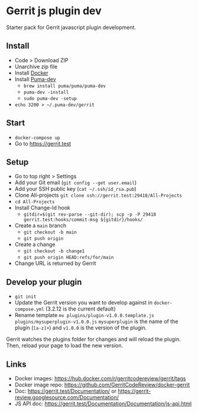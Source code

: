 # Gerrit js plugin dev

Starter pack for Gerrit javascript plugin development.

## Install

- Code > Download ZIP
- Unarchive zip file
- Install [Docker](https://www.docker.com/get-started)
- Install [Puma-dev](https://github.com/puma/puma-dev)
  - `brew install puma/puma/puma-dev`
  - `puma-dev -install`
  - `sudo puma-dev -setup`
- `echo 3200 > ~/.puma-dev/gerrit`

## Start

- `docker-compose up`
- Go to https://gerrit.test

## Setup

- Go to top right > Settings
- Add your Git email (`git config --get user.email`)
- Add your SSH public key (`cat ~/.ssh/id_rsa.pub`)
- Clone All-projects `git clone ssh://gerrit.test:29418/All-Projects`
- `cd All-Projects`
- Install Change-Id hook
  - `gitdir=$(git rev-parse --git-dir); scp -p -P 29418 gerrit.test:hooks/commit-msg ${gitdir}/hooks/`
- Create a `main` branch
  - `git checkout -b main`
  - `git push origin`
- Create a change
  - `git checkout -b change1`
  - `git push origin HEAD:refs/for/main`
- Change URL is returned by Gerrit

## Develop your plugin

- `git init`
- Update the Gerrit version you want to develop against in `docker-compose.yml`
  (3.2.12 is the current default)
- Rename template `mv plugins/plugin-v1.0.0.template.js plugins/mysuperplugin-v1.0.0.js`
  `mysuperplugin` is the name of the plugin (`[a-z]+`) and `v1.0.0` is the version of the plugin.

Gerrit watches the plugins folder for changes and will reload the plugin.
Then, reload your page to load the new version.

## Links

- Docker images: https://hub.docker.com/r/gerritcodereview/gerrit/tags
- Docker image repo: https://github.com/GerritCodeReview/docker-gerrit
- Doc: https://gerrit.test/Documentation/ or https://gerrit-review.googlesource.com/Documentation/
- JS API doc: https://gerrit.test/Documentation/Documentation/js-api.html
